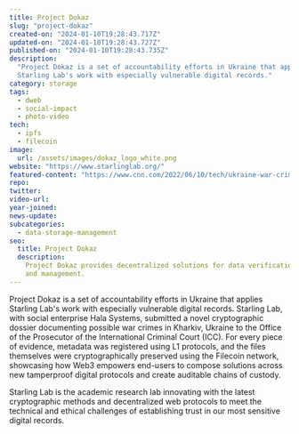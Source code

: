 ```yaml
---
title: Project Dokaz
slug: "project-dokaz"
created-on: "2024-01-10T19:28:43.717Z"
updated-on: "2024-01-10T19:28:43.727Z"
published-on: "2024-01-10T19:28:43.735Z"
description:
  "Project Dokaz is a set of accountability efforts in Ukraine that applies
  Starling Lab's work with especially vulnerable digital records."
category: storage
tags:
  - dweb
  - social-impact
  - photo-video
tech:
  - ipfs
  - filecoin
image:
  url: /assets/images/dokaz_logo_white.png
website: "https://www.starlinglab.org/"
featured-content: "https://www.cnn.com/2022/06/10/tech/ukraine-war-crimes-blockchain/index.html"
repo:
twitter:
video-url:
year-joined:
news-update:
subcategories:
  - data-storage-management
seo:
  title: Project Dokaz
  description:
    Project Dokaz provides decentralized solutions for data verification
    and management.
---
```


Project Dokaz is a set of accountability efforts in Ukraine that applies Starling Lab's work with especially vulnerable digital records. Starling Lab, with social enterprise Hala Systems, submitted a novel cryptographic dossier documenting possible war crimes in Kharkiv, Ukraine to the Office of the Prosecutor of the International Criminal Court (ICC). For every piece of evidence, metadata was registered using L1 protocols, and the files themselves were cryptographically preserved using the Filecoin network, showcasing how Web3 empowers end-users to compose solutions across new tamperproof digital protocols and create auditable chains of custody.

Starling Lab is the academic research lab innovating with the latest cryptographic methods and decentralized web protocols to meet the technical and ethical challenges of establishing trust in our most sensitive digital records.
